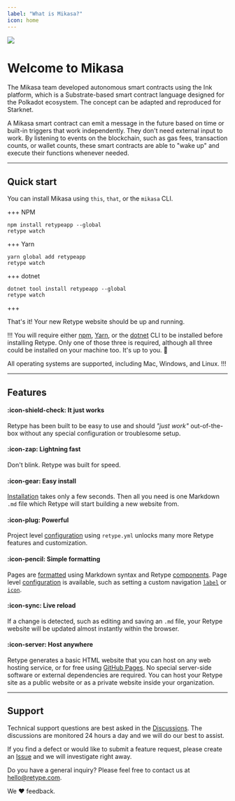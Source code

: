 ```yaml
---
label: "What is Mikasa?"
icon: home
---
```

![](/static/headers/header-1.png)

# Welcome to Mikasa

The Mikasa team developed autonomous smart contracts using the Ink platform, which is a Substrate-based smart contract language designed for the Polkadot ecosystem. The concept can be adapted and reproduced for Starknet.

A Mikasa smart contract can emit a message in the future based on time or built-in triggers that work independently. They don't need external input to work. By listening to events on the blockchain, such as gas fees, transaction counts, or wallet counts, these smart contracts are able to "wake up" and execute their functions whenever needed.

---

## Quick start

You can install Mikasa using `this`, `that`, or the `mikasa` CLI.

+++ NPM
```
npm install retypeapp --global
retype watch
```
+++ Yarn
```
yarn global add retypeapp
retype watch
```
+++ dotnet
```
dotnet tool install retypeapp --global
retype watch
```
+++

That's it! Your new Retype website should be up and running.

!!!
You will require either [npm](https://www.npmjs.com/get-npm), [Yarn](https://classic.yarnpkg.com/en/docs/install/), or the [dotnet](https://dotnet.microsoft.com/download/dotnet-core) CLI to be installed before installing Retype. Only one of those three is required, although all three could be installed on your machine too. It's up to you. :raised_hands:

All operating systems are supported, including Mac, Windows, and Linux.
!!!

---

## Features

#### :icon-shield-check: It just works

Retype has been built to be easy to use and should _"just work"_ out-of-the-box without any special configuration or troublesome setup.

#### :icon-zap: Lightning fast

Don't blink. Retype was built for speed.

#### :icon-gear: Easy install

[Installation](/Node/getting-started.md) takes only a few seconds. Then all you need is one Markdown `.md` file which Retype will start building a new website from.

#### :icon-plug: Powerful

Project level [configuration](/GoL%20frontend/project.md) using `retype.yml` unlocks many more Retype features and customization.

#### :icon-pencil: Simple formatting

Pages are [formatted](/Node/formatting.md) using Markdown syntax and Retype [components](/ink%20Smart%20Contract/readme.md). Page level [configuration](/GoL%20frontend/page.md) is available, such as setting a custom navigation [`label`](/GoL%20frontend/page.md#label) or [`icon`](/GoL%20frontend/page.md#icon).

#### :icon-sync: Live reload

If a change is detected, such as editing and saving an `.md` file, your Retype website will be updated almost instantly within the browser.

#### :icon-server: Host anywhere

Retype generates a basic HTML website that you can host on any web hosting service, or for free using [GitHub Pages](https://docs.github.com/en/github/working-with-github-pages/creating-a-github-pages-site). No special server-side software or external dependencies are required. You can host your Retype site as a public website or as a private website inside your organization.

---

## Support

Technical support questions are best asked in the [Discussions](https://github.com/retypeapp/retype/discussions). The discussions are monitored 24 hours a day and we will do our best to assist.

If you find a defect or would like to submit a feature request, please create an [Issue](https://github.com/retypeapp/retype/issues) and we will investigate right away.

Do you have a general inquiry? Please feel free to contact us at hello@retype.com.

We :heart: feedback.

